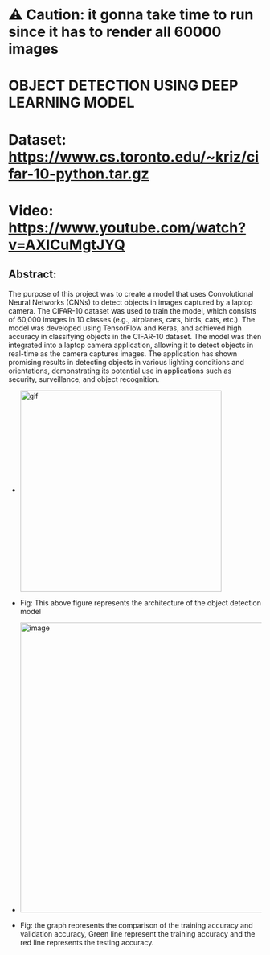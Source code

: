 # ⚠️ Caution: it gonna take time to run since it has to render all 60000 images

# OBJECT DETECTION USING DEEP LEARNING MODEL

# Dataset: https://www.cs.toronto.edu/~kriz/cifar-10-python.tar.gz
# Video: https://www.youtube.com/watch?v=AXICuMgtJYQ


## Abstract: 

  The purpose of this project was to create a model that uses Convolutional Neural Networks (CNNs) to detect objects in images captured by a laptop camera. The CIFAR-10 dataset was used to train the model, which consists of 60,000 images in 10 classes (e.g., airplanes, cars, birds, cats, etc.). The model was developed using TensorFlow and Keras, and achieved high accuracy in classifying objects in the CIFAR-10 dataset. The model was then integrated into a laptop camera application, allowing it to detect objects in real-time as the camera captures images. The application has shown promising results in detecting objects in various lighting conditions and orientations, demonstrating its potential use in applications such as security, surveillance, and object recognition.



- <img align="center" alt="gif" width="400" src="https://github.com/vijay9237865/ISL_Final_Project/assets/81625376/7e06b7e6-e682-4d41-ad04-f1d61854da66">
- Fig: This above figure represents the architecture of the object detection model


- <img width="577" alt="image" src="https://github.com/vijay9237865/ISL_Final_Project/assets/81625376/7af89ff1-1581-4abd-8360-efd6cf981bc0">
- Fig: the graph represents the comparison of the training accuracy and validation accuracy, Green line represent the training accuracy and the red line represents the testing accuracy.


